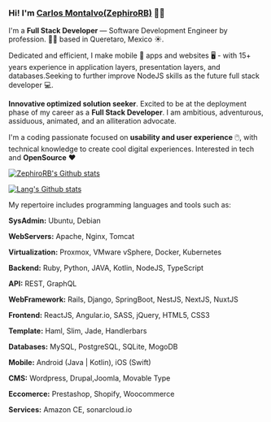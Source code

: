 ### Hi! I'm [Carlos Montalvo(ZephiroRB)](https://zetanova.com) 👋🏼

I'm a **Full Stack Developer** — Software Development Engineer by profession. 🐱‍💻 based in Queretaro, Mexico ☀️. 

Dedicated and efficient, I make mobile 📱 apps and websites 🖥️ - with 15+ years experience in application layers, presentation layers, and databases.Seeking to further improve NodeJS skills as the future full stack developer 💻.

**Innovative optimized solution seeker**. Excited to be at the deployment phase of my career as a **Full Stack Developer**. I am ambitious, adventurous, assiduous, animated, and an alliteration advocate.

I'm a coding passionate focused on **usability and user experience** 🖱️,  with technical knowledge to create cool digital experiences. Interested in tech and **OpenSource** ❤️

[![ZephiroRB's Github stats](https://github-readme-stats.vercel.app/api?username=ZephiroRB&show_icons=true&count_private=true&layout=compact)](https://github.com/ZephiroRB/ZephiroRB)


[![Lang's Github stats](https://github-readme-stats.vercel.app/api/top-langs/?username=ZephiroRB&show_icons=true&layout=compact&hide=css,Objective-c,html)](https://github.com/ZephiroRB/ZephiroRB)



My repertoire includes programming languages and tools such as:

**SysAdmin:** Ubuntu, Debian

**WebServers:** Apache, Nginx, Tomcat

**Virtualization:** Proxmox, VMware vSphere, Docker, Kubernetes

**Backend:** Ruby, Python, JAVA, Kotlin, NodeJS, TypeScript 

**API:** REST, GraphQL

**WebFramework:** Rails, Django, SpringBoot, NestJS, NextJS, NuxtJS

**Frontend:** ReactJS, Angular.io, SASS, jQuery, HTML5, CSS3

**Template:** Haml, Slim, Jade, Handlerbars

**Databases:** MySQL, PostgreSQL, SQLite, MogoDB

**Mobile:** Android (Java | Kotlin), iOS (Swift)

**CMS:** Wordpress, Drupal,Joomla, Movable Type

**Eccomerce:** Prestashop, Shopify, Woocommerce

**Services:** Amazon CE, sonarcloud.io

 
